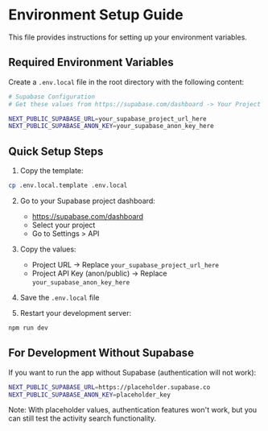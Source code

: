 # Environment Setup Guide

This file provides instructions for setting up your environment variables.

## Required Environment Variables

Create a `.env.local` file in the root directory with the following content:

```bash
# Supabase Configuration
# Get these values from https://supabase.com/dashboard -> Your Project -> Settings -> API

NEXT_PUBLIC_SUPABASE_URL=your_supabase_project_url_here
NEXT_PUBLIC_SUPABASE_ANON_KEY=your_supabase_anon_key_here
```

## Quick Setup Steps

1. Copy the template:
```bash
cp .env.local.template .env.local
```

2. Go to your Supabase project dashboard:
   - https://supabase.com/dashboard
   - Select your project
   - Go to Settings > API

3. Copy the values:
   - Project URL → Replace `your_supabase_project_url_here`
   - Project API Key (anon/public) → Replace `your_supabase_anon_key_here`

4. Save the `.env.local` file

5. Restart your development server:
```bash
npm run dev
```

## For Development Without Supabase

If you want to run the app without Supabase (authentication will not work):

```bash
NEXT_PUBLIC_SUPABASE_URL=https://placeholder.supabase.co
NEXT_PUBLIC_SUPABASE_ANON_KEY=placeholder_key
```

Note: With placeholder values, authentication features won't work, but you can still test the activity search functionality.

